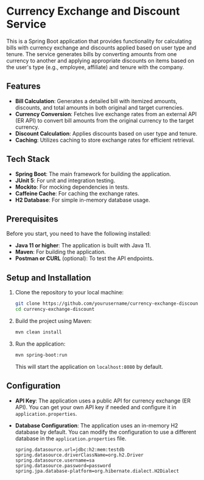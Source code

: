 # Currency Exchange and Discount Service

This is a Spring Boot application that provides functionality for calculating bills with currency exchange and discounts applied based on user type and tenure. The service generates bills by converting amounts from one currency to another and applying appropriate discounts on items based on the user's type (e.g., employee, affiliate) and tenure with the company.

## Features

- **Bill Calculation**: Generates a detailed bill with itemized amounts, discounts, and total amounts in both original and target currencies.
- **Currency Conversion**: Fetches live exchange rates from an external API (ER API) to convert bill amounts from the original currency to the target currency.
- **Discount Calculation**: Applies discounts based on user type and tenure.
- **Caching**: Utilizes caching to store exchange rates for efficient retrieval.

## Tech Stack

- **Spring Boot**: The main framework for building the application.
- **JUnit 5**: For unit and integration testing.
- **Mockito**: For mocking dependencies in tests.
- **Caffeine Cache**: For caching the exchange rates.
- **H2 Database**: For simple in-memory database usage.

## Prerequisites

Before you start, you need to have the following installed:

- **Java 11 or higher**: The application is built with Java 11.
- **Maven**: For building the application.
- **Postman or CURL** (optional): To test the API endpoints.

## Setup and Installation

1. Clone the repository to your local machine:

    ```bash
    git clone https://github.com/yourusername/currency-exchange-discount.git
    cd currency-exchange-discount
    ```

2. Build the project using Maven:

    ```bash
    mvn clean install
    ```

3. Run the application:

    ```bash
    mvn spring-boot:run
    ```

   This will start the application on `localhost:8080` by default.

## Configuration

- **API Key**: The application uses a public API for currency exchange (ER API). You can get your own API key if needed and configure it in `application.properties`.
  
- **Database Configuration**: The application uses an in-memory H2 database by default. You can modify the configuration to use a different database in the `application.properties` file.

  ```properties
  spring.datasource.url=jdbc:h2:mem:testdb
  spring.datasource.driverClassName=org.h2.Driver
  spring.datasource.username=sa
  spring.datasource.password=password
  spring.jpa.database-platform=org.hibernate.dialect.H2Dialect
